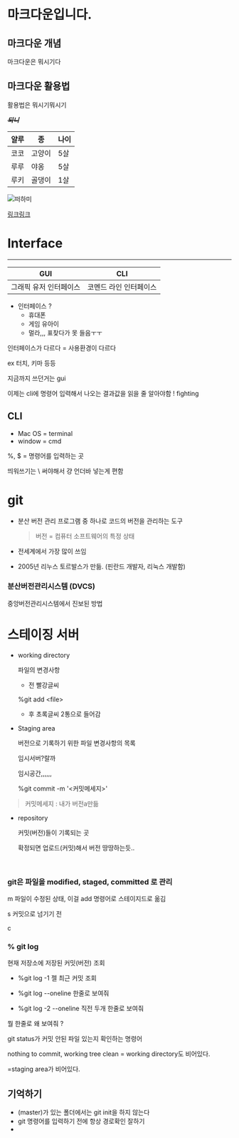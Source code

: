 # 마크다운입니다. 

## 마크다운 개념 

마크다운은 뭐시기다

## 마크다운 활용법

활용법은 뭐시기뭐시기

~~***되니***~~



| 얄루 | 종     | 나이 |
| ---- | ------ | ---- |
| 코코 | 고양이 | 5살  |
| 루루 | 야옹   | 5살  |
| 루키 | 골댕이 | 1살  |

![떠하미](연습.assets/3C2F6133-5F26-40DF-8CF5-045FE6C4A23C-6988981.jpeg)



[링크링크](/Users/forthefuture/Desktop/MLC/markdown/Markdown_실습_따라만들기_문제.md)



# Interface

<hr>

| GUI                    | CLI                    |
| ---------------------- | ---------------------- |
| 그래픽 유저 인터페이스 | 코멘드 라인 인터페이스 |

* 인터페이스 ?
  * 휴대폰 
  * 게임 유아이
  * 멀라,,, 표찾다가 못 들음ㅜㅜ 

인터페이스가 다르다 = 사용환경이 다르다 

ex 터치, 키마 등등 



지금까지 쓰던거는 gui 

이제는 cli에 명령어 입력해서 나오는 결과값을 읽을 줄 알아야함 ! fighting 



## CLI

* Mac OS = terminal
* window = cmd



%, $ = 명령어를 입력하는 곳

띄워쓰기는 \ 써야해서 걍 언더바 넣는게 편함 



# git

* 분산 버전 관리 프로그램 중 하나로 코드의 버전을 관리하는 도구

  > 버전 = 컴퓨터 소프트웨어의 특정 상태

* 전세계에서 가장 많이 쓰임 

* 2005년 리누스 토르발스가 만듦. (핀란드 개발자, 리눅스 개발함)



### 분산버전관리시스템 (DVCS)

중앙버전관리시스템에서 진보된 방법



# 스테이징 서버

* working directory

  파일의 변경사항 

  

  * 전 빨강글씨 

  %git add \<file>

  * 후 초록글씨 2통으로 들어감 

* Staging area 

  버전으로 기록하기 위한 파일 변경사항의 목록 

  임시서버?랄까

  임시공간,,,,,,

  

  

  %git commit -m '\<커밋메세지>'

> 커밋메세지 : 내가 버전a만듦 



* repository

  커밋(버전)들이 기록되는 곳

  확정되면 업로드(커밋)해서 버전 땅땅하는듯.. 

​	

### git은 파일을 modified, staged, committed 로 관리

m 파일이 수정된 상태, 이걸 add 명령어로 스테이지드로 옮김 

s 커밋으로 넘기기 전 

c 



### % git log

현재 저장소에 저장된 커밋(버전) 조회 

* %git log -1 젤 최근 커밋 조회 

* %git log --oneline 한줄로 보여줘 

* %git log -2 --oneline 직전 두개 한줄로 보여줘 

뭘 한줄로 왜 보여줘 ? 



git status가 커밋 안된 파일 있는지 확인하는 명령어 

nothing to commit,  working tree clean = working directory도 비어있다. 

 =staging area가 비어있다. 



## 기억하기 

* (master)가 있는 폴더에서는 git init을 하지 않는다 
* git 명령어를 입력하기 전에 항상 경로확인 잘하기 
* 

 

